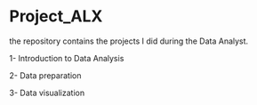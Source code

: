 # Project_ALX

the repository contains the projects I did during the Data Analyst.

1- Introduction to Data Analysis

2- Data preparation

3- Data visualization
